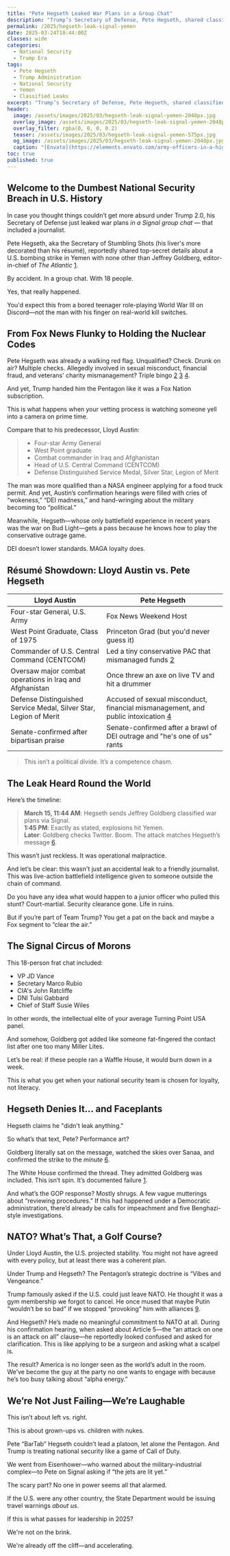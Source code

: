 ```yaml
---
title: "Pete Hegseth Leaked War Plans in a Group Chat"
description: "Trump’s Secretary of Defense, Pete Hegseth, shared classified Yemen bombing plans in a Signal group chat—with a journalist. National security? Meet frat house."
permalink: /2025/hegseth-leak-signal-yemen
date: 2025-03-24T18:44:00Z
classes: wide
categories:
  - National Security
  - Trump Era
tags:
  - Pete Hegseth
  - Trump Administration
  - National Security
  - Yemen
  - Classified Leaks
excerpt: "Trump’s Secretary of Defense, Pete Hegseth, shared classified Yemen bombing plans in a Signal group chat—with a journalist. National security? Meet frat house."
header:
  image: /assets/images/2025/03/hegseth-leak-signal-yemen-2048px.jpg
  overlay_image: /assets/images/2025/03/hegseth-leak-signal-yemen-2048px.jpg
  overlay_filter: rgba(0, 0, 0, 0.2)
  teaser: /assets/images/2025/03/hegseth-leak-signal-yemen-575px.jpg
  og_image: /assets/images/2025/03/hegseth-leak-signal-yemen-2048px.jpg
  caption: "[Envato](https://elements.envato.com/army-officers-in-a-high-tech-cyber-command-center--9L82TSP)"
toc: true
published: true
---
```


## Welcome to the Dumbest National Security Breach in U.S. History

In case you thought things couldn’t get more absurd under Trump 2.0, his Secretary of Defense just leaked war plans *in a Signal group chat* — that included a journalist.

Pete Hegseth, aka the Secretary of Stumbling Shots (his liver's more decorated than his résumé), reportedly shared top-secret details about a U.S. bombing strike in Yemen with none other than Jeffrey Goldberg, editor-in-chief of *The Atlantic* [1](https://www.aljazeera.com/news/2025/3/24/a-shocking-breach-trump-officials-leak-military-attacks-to-the-atlantic).

By accident. In a group chat. With 18 people.

Yes, that really happened.

You'd expect this from a bored teenager role-playing World War III on Discord—not the man with his finger on real-world kill switches.

## From Fox News Flunky to Holding the Nuclear Codes

Pete Hegseth was already a walking red flag. Unqualified? Check. Drunk on air? Multiple checks. Allegedly involved in sexual misconduct, financial fraud, and veterans' charity mismanagement? Triple bingo [2](https://www.americanprogress.org/article/pete-hegseth-is-unfit-to-lead-the-pentagon/) [3](https://slate.com/news-and-politics/2025/01/trump-pete-hegseth-confirmation-hearing-senate-tim-kaine.html) [4](https://en.wikipedia.org/wiki/Pete_Hegseth).

And yet, Trump handed him the Pentagon like it was a Fox Nation subscription.

This is what happens when your vetting process is watching someone yell into a camera on prime time.

Compare that to his predecessor, Lloyd Austin:

> - Four-star Army General  
> - West Point graduate  
> - Combat commander in Iraq and Afghanistan  
> - Head of U.S. Central Command (CENTCOM)  
> - Defense Distinguished Service Medal, Silver Star, Legion of Merit

The man was more qualified than a NASA engineer applying for a food truck permit. And yet, Austin’s confirmation hearings were filled with cries of “wokeness,” “DEI madness,” and hand-wringing about the military becoming too “political.”

Meanwhile, Hegseth—whose only battlefield experience in recent years was the war on Bud Light—gets a pass because he knows how to play the conservative outrage game.

DEI doesn’t lower standards. MAGA loyalty does.

## Résumé Showdown: Lloyd Austin vs. Pete Hegseth

| **Lloyd Austin**                                                                 | **Pete Hegseth**                                                        |
|----------------------------------------------------------------------------------|---------------------------------------------------------------------------|
| Four-star General, U.S. Army                                                    | Fox News Weekend Host                                                    |
| West Point Graduate, Class of 1975                                              | Princeton Grad (but you'd never guess it)                                |
| Commander of U.S. Central Command (CENTCOM)                                     | Led a tiny conservative PAC that mismanaged funds [2](https://www.americanprogress.org/article/pete-hegseth-is-unfit-to-lead-the-pentagon/) |
| Oversaw major combat operations in Iraq and Afghanistan                         | Once threw an axe on live TV and hit a drummer                          |
| Defense Distinguished Service Medal, Silver Star, Legion of Merit               | Accused of sexual misconduct, financial mismanagement, and public intoxication [4](https://en.wikipedia.org/wiki/Pete_Hegseth) |
| Senate-confirmed after bipartisan praise                                         | Senate-confirmed after a brawl of DEI outrage and "he's one of us" rants |

> This isn’t a political divide. It’s a competence chasm.

## The Leak Heard Round the World

Here’s the timeline:

> **March 15, 11:44 AM**: Hegseth sends Jeffrey Goldberg classified war plans via Signal.  
> **1:45 PM**: Exactly as stated, explosions hit Yemen.  
> **Later**: Goldberg checks Twitter. Boom. The attack matches Hegseth’s message [6](https://news.yahoo.com/hegseth-own-words-come-back-191335303.html).

This wasn’t just reckless. It was operational malpractice.

And let’s be clear: this wasn't just an accidental leak to a friendly journalist. This was live-action battlefield intelligence given to someone outside the chain of command.

Do you have any idea what would happen to a junior officer who pulled this stunt? Court-martial. Security clearance gone. Life in ruins.

But if you’re part of Team Trump? You get a pat on the back and maybe a Fox segment to “clear the air.”

## The Signal Circus of Morons

This 18-person frat chat included:

- VP JD Vance
- Secretary Marco Rubio
- CIA's John Ratcliffe
- DNI Tulsi Gabbard
- Chief of Staff Susie Wiles

In other words, the intellectual elite of your average Turning Point USA panel.

And somehow, Goldberg got added like someone fat-fingered the contact list after one too many Miller Lites.

Let’s be real: if these people ran a Waffle House, it would burn down in a week.

This is what you get when your national security team is chosen for loyalty, not literacy.

## Hegseth Denies It… and Faceplants

Hegseth claims he "didn't leak anything."

So what’s that text, Pete? Performance art?

Goldberg literally sat on the message, watched the skies over Sanaa, and confirmed the strike to the *minute* [6](https://news.yahoo.com/hegseth-own-words-come-back-191335303.html).

The White House confirmed the thread. They admitted Goldberg was included. This isn’t spin. It’s documented failure [1](https://www.aljazeera.com/news/2025/3/24/a-shocking-breach-trump-officials-leak-military-attacks-to-the-atlantic).

And what’s the GOP response? Mostly shrugs. A few vague mutterings about “reviewing procedures.” If this had happened under a Democratic administration, there’d already be calls for impeachment and five Benghazi-style investigations.

## NATO? What’s That, a Golf Course?

Under Lloyd Austin, the U.S. projected stability. You might not have agreed with every policy, but at least there was a coherent plan.

Under Trump and Hegseth? The Pentagon’s strategic doctrine is “Vibes and Vengeance.”

Trump famously asked if the U.S. could just leave NATO. He thought it was a gym membership we forgot to cancel. He once mused that maybe Putin “wouldn’t be so bad” if we stopped “provoking” him with alliances [9](https://www.politico.com/news/2024/02/10/trump-nato-putin-00140812).

And Hegseth? He’s made no meaningful commitment to NATO at all. During his confirmation hearing, when asked about Article 5—the “an attack on one is an attack on all” clause—he reportedly looked confused and asked for clarification. This is like applying to be a surgeon and asking what a scalpel is.

The result? America is no longer seen as the world’s adult in the room. We’ve become the guy at the party no one wants to engage with because he’s too busy talking about “alpha energy.”

## We’re Not Just Failing—We’re Laughable

This isn’t about left vs. right.

This is about grown-ups vs. children with nukes.

Pete “BarTab” Hegseth couldn’t lead a platoon, let alone the Pentagon. And Trump is treating national security like a game of Call of Duty.

We went from Eisenhower—who warned about the military-industrial complex—to Pete on Signal asking if “the jets are lit yet.”

The scary part? No one in power seems all that alarmed.

If the U.S. were any other country, the State Department would be issuing travel warnings *about us*.

If this is what passes for leadership in 2025?

We're not on the brink.

We're already off the cliff—and accelerating.